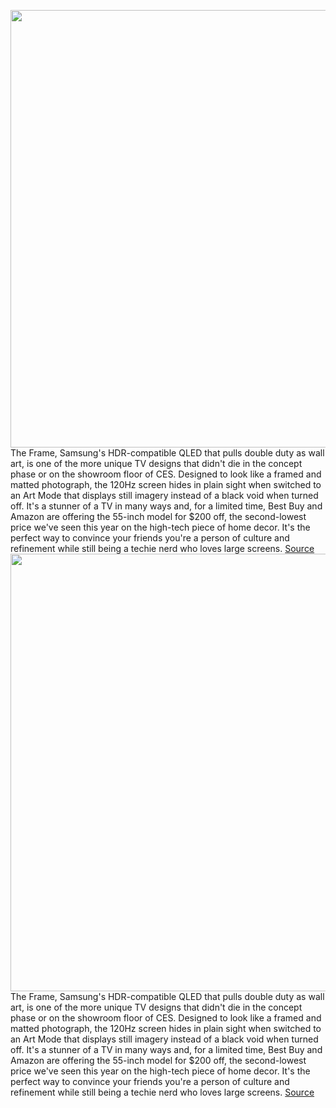 <img src='https://cdn.vox-cdn.com/thumbor/tC-4zjeZzCDSlrMp4WxeDlUqfY0=/0x0:4194x4194/1200x800/filters:focal(1696x2068:2366x2738)/cdn.vox-cdn.com/uploads/chorus_image/image/69768189/2018_2_The_Frame_Lifestyle_Image_Assets_20.0.jpg' width='700px' /><br/>
The Frame, Samsung's HDR-compatible QLED that pulls double duty as wall art, is one of the more unique TV designs that didn't die in the concept phase or on the showroom floor of CES. Designed to look like a framed and matted photograph, the 120Hz screen hides in plain sight when switched to an Art Mode that displays still imagery instead of a black void when turned off. It's a stunner of a TV in many ways and, for a limited time, Best Buy and Amazon are offering the 55-inch model for $200 off, the second-lowest price we've seen this year on the high-tech piece of home decor. It's the perfect way to convince your friends you're a person of culture and refinement while still being a techie nerd who loves large screens.
<a href='https://www.theverge.com/good-deals/2021/8/24/22637841/samsung-frame-tv-apple-ipad-keyboard-nest-doorbell-dji-om4-gimbal-deal-sale'> Source <a/><img src='https://cdn.vox-cdn.com/thumbor/tC-4zjeZzCDSlrMp4WxeDlUqfY0=/0x0:4194x4194/1200x800/filters:focal(1696x2068:2366x2738)/cdn.vox-cdn.com/uploads/chorus_image/image/69768189/2018_2_The_Frame_Lifestyle_Image_Assets_20.0.jpg' width='700px' /><br/>
The Frame, Samsung's HDR-compatible QLED that pulls double duty as wall art, is one of the more unique TV designs that didn't die in the concept phase or on the showroom floor of CES. Designed to look like a framed and matted photograph, the 120Hz screen hides in plain sight when switched to an Art Mode that displays still imagery instead of a black void when turned off. It's a stunner of a TV in many ways and, for a limited time, Best Buy and Amazon are offering the 55-inch model for $200 off, the second-lowest price we've seen this year on the high-tech piece of home decor. It's the perfect way to convince your friends you're a person of culture and refinement while still being a techie nerd who loves large screens.
<a href='https://www.theverge.com/good-deals/2021/8/24/22637841/samsung-frame-tv-apple-ipad-keyboard-nest-doorbell-dji-om4-gimbal-deal-sale'> Source <a/>